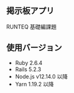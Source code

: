 ## 掲示板アプリ
RUNTEQ 基礎編課題

## 使用バージョン

- Ruby 2.6.4
- Rails 5.2.3
- Node.js v12.14.0 以降
- Yarn 1.19.2 以降

